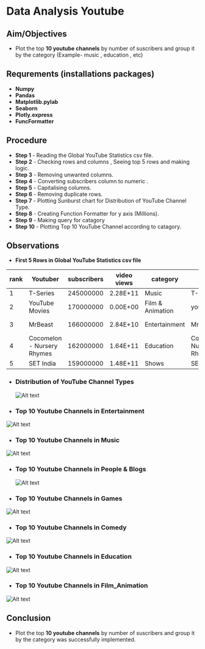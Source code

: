 
# **Data Analysis Youtube**

## **Aim/Objectives**

- Plot the top __10 youtube channels__ by number of suscribers and group it by the category (Example- music , education , etc)

## **Requrements (installations packages)**
- __Numpy__ 
- __Pandas__ 
- __Matplotlib.pylab__ 
- __Seaborn__ 
- __Plotly.express__ 
- __FuncFormatter__

## **Procedure**

- **Step 1** -  Reading the Global YouTube Statistics csv file.
- **Step 2** -  Checking rows and columns , Seeing top 5 rows and making logic.
- **Step 3** -  Removing unwanted columns.
- **Step 4** -  Converting subscribers column to numeric .
- **Step 5** -  Capitalising columns.
- **Step 6** -  Removing duplicate rows.
- **Step 7** -  Plotting Sunburst chart for Distribution of YouTube Channel Type.
- **Step 8** -  Creating Function Formatter for y axis (Millions).
- **Step 9** -  Making query for catagory
- **Step 10** - Plotting Top 10 YouTube Channel according to catagory.

## **Observations**
- **First 5 Rows in Global YouTube Statistics csv file**

| rank | Youtuber                   | subscribers | video views | category         | Title                      | uploads | Country       | Abbreviation | channel_type  | video_views_rank |
| ---- | -------------------------- | ----------- | ----------- | ---------------- | -------------------------- | ------- | ------------- | ------------ | ------------- | ---------------- |
| 1    | T-Series                   | 245000000   | 2.28E+11    | Music            | T-Series                   | 20082   | India         | IN           | Music         | 1                |
| 2    | YouTube Movies             | 170000000   | 0.00E+00    | Film & Animation | youtubemovies              | 1       | United States | US           | Games         | 4055159          |
| 3    | MrBeast                    | 166000000   | 2.84E+10    | Entertainment    | MrBeast                    | 741     | United States | US           | Entertainment | 48               |
| 4    | Cocomelon - Nursery Rhymes | 162000000   | 1.64E+11    | Education        | Cocomelon - Nursery Rhymes | 966     | United States | US           | Education     | 2                |
| 5    | SET India                  | 159000000   | 1.48E+11    | Shows            | SET India                  | 116536  | India         | IN           | Entertainment | 3                |

- ### **Distribution of YouTube Channel Types**
  ![Alt text](photo/Distribution_of_YouTube_Channel_Types.png)

- ### **Top 10 Youtube Channels in Entertainment**
 ![Alt text](photo/Entertainment.png)

- ### **Top 10 Youtube Channels in Music**
 ![Alt text](photo/Music.png)

- ### **Top 10 Youtube Channels in People & Blogs**
  ![Alt text](photo/People_Blogs.png)

- ### **Top 10 Youtube Channels in Games**
 ![Alt text](photo/Games.png)

- ### **Top 10 Youtube Channels in Comedy**
 ![Alt text](photo/Comedy_.png)

- ### **Top 10 Youtube Channels in Education**
 ![Alt text](photo/Education.png)

- ### **Top 10 Youtube Channels in Film_Animation**
 ![Alt text](photo/Film_Animation.png)

 ## **Conclusion**
 - Plot the top __10 youtube channels__ by number of suscribers and group it by the category was successfully implemented.